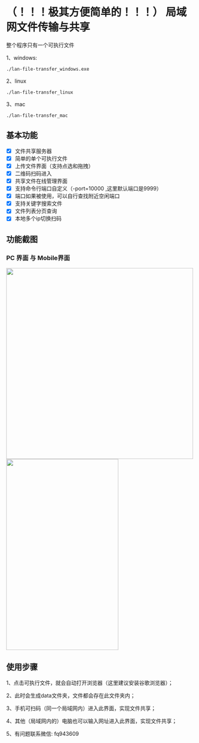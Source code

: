 # （！！！极其方便简单的！！！）   局域网文件传输与共享

整个程序只有一个可执行文件

1、windows:
```shell
./lan-file-transfer_windows.exe
```
2、linux
```shell
./lan-file-transfer_linux
```
3、mac
```shell
./lan-file-transfer_mac
```

## 基本功能

- [x] 文件共享服务器
- [x] 简单的单个可执行文件
- [x] 上传文件界面（支持点选和拖拽）
- [x] 二维码扫码进入
- [x] 共享文件在线管理界面
- [x] 支持命令行端口自定义（-port=10000 ,这里默认端口是9999）
- [x] 端口如果被使用，可以自行查找附近空闲端口
- [x] 支持关键字搜索文件
- [x] 文件列表分页查询
- [x] 本地多个ip切换扫码

## 功能截图

### PC 界面 与 Mobile界面

<img src=https://user-images.githubusercontent.com/53111507/176719722-5ad36ce2-424e-4fbb-bbc2-251db8a7e9fe.png  width=500 height=510/> <img src=https://user-images.githubusercontent.com/53111507/176719871-8b31f639-828b-4d3a-ba8f-fef550f61f41.jpg width=300 height=510 />









##  使用步骤
1、点击可执行文件，就会自动打开浏览器（这里建议安装谷歌浏览器）；

2、此时会生成data文件夹，文件都会存在此文件夹内；

3、手机可扫码（同一个局域网内）进入此界面，实现文件共享；

4、其他（局域网内的）电脑也可以输入网址进入此界面，实现文件共享；

5、有问题联系微信: fq943609
